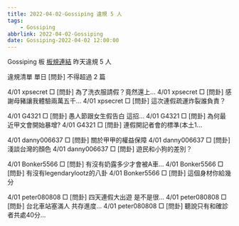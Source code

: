 ```yaml
---
title: 2022-04-02-Gossiping 違規 5 人
tags:
    - Gossiping
abbrlink: 2022-04-02-Gossiping
date: Gossiping-2022-04-02 12:00:00
---
```

Gossiping 板 [板規連結](https://www.ptt.cc/bbs/Gossiping/M.1637425085.A.07D.html)
昨天違規 5 人
<!-- more -->

違規清單
單日 [問卦] 不得超過 2 篇

4/01 xpsecret □ [問卦] 為了洗衣服請假？竟然還上…
4/01 xpsecret □ [問卦] 感謝母豬讓我體驗兩萬五千…
4/01 xpsecret □ [問卦] 這次連假疏運炸裂誰負責？

4/01 G4321 □ [問卦] 愚人節跟女生假告白 這招…
4/01 G4321 □ [問卦] 為何最近甲文會開始暴增?
4/01 G4321 □ [問卦] 連假開記者會的標準(本土1…

4/01 danny006637 □ [問卦] 關於甲甲的權益保障
4/01 danny006637 □ [問卦] 淺談台灣的顏色
4/01 danny006637 □ [問卦] 遊民和小狗的差別？

4/01 Bonker5566 □ [問卦] 有沒有奶露多少才會被A車…
4/01 Bonker5566 □ [問卦] 有沒有legendarylootz的八卦
4/01 Bonker5566 □ [問卦] 這個身材你給幾分

4/01 peter080808 □ [問卦] 四天連假大出遊 是不是很…
4/01 peter080808 □ [問卦] 台北車站塞滿人 共存進度…
4/01 peter080808 □ [問卦] 聽說只有和確診者共處40分…